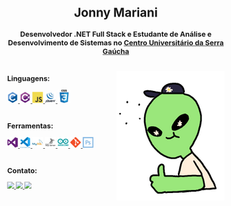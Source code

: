 <h1 align="center">Jonny Mariani</h1>

<h3 align="center">
    Desenvolvedor .NET Full Stack e Estudante de Análise e Desenvolvimento de Sistemas no <a
        href="https://www.fsg.edu.br/" target="_blank"> Centro Universitário da Serra Gaúcha</a>
    <br><br>   
</h3>

<a href="#"><img src="https://github.com/jonnymariani/jonnymariani/blob/main/thumbs-up.gif" min-width="250px" max-width="250px"
        width="250px" align="right" padding-top="250px" alt=":)"></a>


<h3 align="left">Linguagens:</h3>

<div display="inline-block">

<a href="#" alt="C">
    <img src="https://github.com/devicons/devicon/blob/master/icons/c/c-original.svg" width="5%" heigth="5%">
</a>

<a href="#" alt="C#">
    <img src="https://github.com/devicons/devicon/blob/master/icons/csharp/csharp-original.svg" width="5%" heigth="5%">
</a>

<a href="#" alt="Javascript">
    <img src="https://github.com/devicons/devicon/blob/master/icons/javascript/javascript-original.svg" width="5%" heigth="5%">
</a>

<a href="#" alt="JQuery">
    <img src="https://github.com/devicons/devicon/blob/master/icons/jquery/jquery-original-wordmark.svg" width="5%" heigth="5%">
</a>

<a href="#" alt="CSS3">
    <img src="https://github.com/devicons/devicon/blob/master/icons/css3/css3-original-wordmark.svg" width="6%" heigth="6%">
</a>

</div>
<br>


<h3 align="left">Ferramentas:</h3>

<div display="inline-block">

<a href="#" alt="Visual Studio">
        <img src="https://github.com/devicons/devicon/blob/master/icons/visualstudio/visualstudio-plain.svg" width="5%" heigth="5%">
    </a>

<a href="#" alt="VSCode">
        <img src="https://github.com/devicons/devicon/blob/master/icons/vscode/vscode-original-wordmark.svg" width="5%" heigth="5%">
</a>

<a href="#" alt="MySQL">
        <img src="https://github.com/devicons/devicon/blob/master/icons/mysql/mysql-original-wordmark.svg" width="5%" heigth="5%">
</a>

<a href="#" alt="Microsoft SQL Server">
        <img src="https://github.com/devicons/devicon/blob/master/icons/microsoftsqlserver/microsoftsqlserver-plain-wordmark.svg" width="5%" heigth="5%">
</a>


<a href="#" alt="Arduino IDE">
        <img src="https://github.com/devicons/devicon/blob/master/icons/arduino/arduino-original-wordmark.svg" width="5%" heigth="5%">
</a>

<a href="#" alt="Git">
        <img src="https://github.com/devicons/devicon/blob/master/icons/git/git-plain.svg" width="5%" heigth="5%">
</a>

<a href="#" alt="Photoshop">
        <img src="https://github.com/devicons/devicon/blob/master/icons/photoshop/photoshop-line.svg" width="5%" heigth="5%">
</a>

</div>
<br>


<h3 align="left">Contato:</h3>

<p align="left">
<a href="https://discordapp.com/users/SACR3D#2599" target="_blank" alt="Discord">
        <img src="https://img.shields.io/badge/Discord-0d1117?style=for-the-badge&logo=discord" />
</a>

<a href="mailto: jonnymariani@hotmail.com" target="_blank" alt="E-mail">
        <img src="https://img.shields.io/badge/E--mail-0d1117?style=for-the-badge&logo=gmail" />
</a>
<a href="http://wa.me/5554981216401" target="_blank" alt="E-mail">
        <img src="https://img.shields.io/badge/Whatsapp-0d1117?style=for-the-badge&logo=whatsapp" />
</a>
</p>
